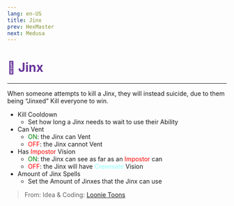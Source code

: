 ```yaml
---
lang: en-US
title: Jinx
prev: HexMaster
next: Medusa
---
```


# <font color="#663399">🤞 <b>Jinx</b></font> <Badge text="Coven" type="tip" vertical="middle"/>
---

When someone attempts to kill a Jinx, they will instead suicide, due to them being “Jinxed” Kill everyone to win.
* Kill Cooldown
  * Set how long a Jinx needs to wait to use their Ability
* Can Vent
  * <font color=green>ON</font>: the Jinx can Vent
  * <font color=red>OFF</font>: the Jinx cannot Vent
* Has <font color=red>Impostor</font> Vision
  * <font color=green>ON</font>: the Jinx can see as far as an <font color=red>Impostor</font> can
  * <font color=red>OFF</font>: the Jinx will have <font color=#8cffff>Crewmate</font> Vision
* Amount of Jinx Spells
  * Set the Amount of Jinxes that the Jinx can use

> From: Idea & Coding: [Loonie Toons](https://github.com/Loonie-Toons)
